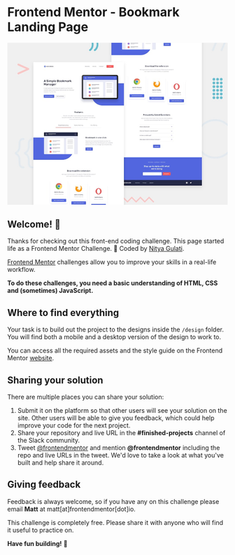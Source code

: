 # Frontend Mentor - Bookmark Landing Page

![Header/intro section for the Huddle landing page with single column layout](./design/desktop-preview.jpg)

## Welcome! 👋

Thanks for checking out this front-end coding challenge. This page started life as a Frontend Mentor Challenge. 🎉 Coded by [Nitya Gulati](https://nityagulati.github.io).

[Frontend Mentor](https://www.frontendmentor.io) challenges allow you to improve your skills in a real-life workflow.

**To do these challenges, you need a basic understanding of HTML, CSS and (sometimes) JavaScript.**

## Where to find everything

Your task is to build out the project to the designs inside the `/design` folder. You will find both a mobile and a desktop version of the design to work to.

You can access all the required assets and the style guide on the Frontend Mentor [website](https://www.frontendmentor.io).

## Sharing your solution

There are multiple places you can share your solution:

1. Submit it on the platform so that other users will see your solution on the site. Other users will be able to give you feedback, which could help improve your code for the next project.
2. Share your repository and live URL in the **#finished-projects** channel of the Slack community.
3. Tweet [@frontendmentor](https://twitter.com/frontendmentor) and mention **@frontendmentor** including the repo and live URLs in the tweet. We'd love to take a look at what you've built and help share it around.

## Giving feedback

Feedback is always welcome, so if you have any on this challenge please email **Matt** at matt[at]frontendmentor[dot]io.

This challenge is completely free. Please share it with anyone who will find it useful to practice on.

**Have fun building!** 🚀

